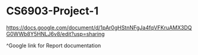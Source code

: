 # CS6903-Project-1

https://docs.google.com/document/d/1pAr0gHStnNFgJa4fqVFKruAMX3DQG0WWb8Y5HNLJ6v8/edit?usp=sharing

^Google link for Report documentation
